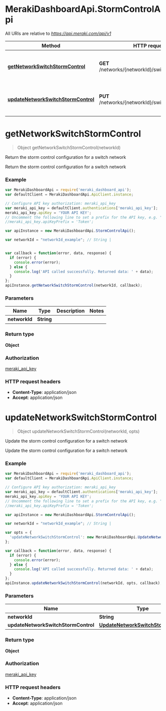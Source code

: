 # MerakiDashboardApi.StormControlApi

All URIs are relative to *https://api.meraki.com/api/v1*

Method | HTTP request | Description
------------- | ------------- | -------------
[**getNetworkSwitchStormControl**](StormControlApi.md#getNetworkSwitchStormControl) | **GET** /networks/{networkId}/switch/stormControl | Return the storm control configuration for a switch network
[**updateNetworkSwitchStormControl**](StormControlApi.md#updateNetworkSwitchStormControl) | **PUT** /networks/{networkId}/switch/stormControl | Update the storm control configuration for a switch network


<a name="getNetworkSwitchStormControl"></a>
# **getNetworkSwitchStormControl**
> Object getNetworkSwitchStormControl(networkId)

Return the storm control configuration for a switch network

Return the storm control configuration for a switch network

### Example
```javascript
var MerakiDashboardApi = require('meraki_dashboard_api');
var defaultClient = MerakiDashboardApi.ApiClient.instance;

// Configure API key authorization: meraki_api_key
var meraki_api_key = defaultClient.authentications['meraki_api_key'];
meraki_api_key.apiKey = 'YOUR API KEY';
// Uncomment the following line to set a prefix for the API key, e.g. "Token" (defaults to null)
//meraki_api_key.apiKeyPrefix = 'Token';

var apiInstance = new MerakiDashboardApi.StormControlApi();

var networkId = "networkId_example"; // String | 


var callback = function(error, data, response) {
  if (error) {
    console.error(error);
  } else {
    console.log('API called successfully. Returned data: ' + data);
  }
};
apiInstance.getNetworkSwitchStormControl(networkId, callback);
```

### Parameters

Name | Type | Description  | Notes
------------- | ------------- | ------------- | -------------
 **networkId** | **String**|  | 

### Return type

**Object**

### Authorization

[meraki_api_key](../README.md#meraki_api_key)

### HTTP request headers

 - **Content-Type**: application/json
 - **Accept**: application/json

<a name="updateNetworkSwitchStormControl"></a>
# **updateNetworkSwitchStormControl**
> Object updateNetworkSwitchStormControl(networkId, opts)

Update the storm control configuration for a switch network

Update the storm control configuration for a switch network

### Example
```javascript
var MerakiDashboardApi = require('meraki_dashboard_api');
var defaultClient = MerakiDashboardApi.ApiClient.instance;

// Configure API key authorization: meraki_api_key
var meraki_api_key = defaultClient.authentications['meraki_api_key'];
meraki_api_key.apiKey = 'YOUR API KEY';
// Uncomment the following line to set a prefix for the API key, e.g. "Token" (defaults to null)
//meraki_api_key.apiKeyPrefix = 'Token';

var apiInstance = new MerakiDashboardApi.StormControlApi();

var networkId = "networkId_example"; // String | 

var opts = { 
  'updateNetworkSwitchStormControl': new MerakiDashboardApi.UpdateNetworkSwitchStormControl() // UpdateNetworkSwitchStormControl | 
};

var callback = function(error, data, response) {
  if (error) {
    console.error(error);
  } else {
    console.log('API called successfully. Returned data: ' + data);
  }
};
apiInstance.updateNetworkSwitchStormControl(networkId, opts, callback);
```

### Parameters

Name | Type | Description  | Notes
------------- | ------------- | ------------- | -------------
 **networkId** | **String**|  | 
 **updateNetworkSwitchStormControl** | [**UpdateNetworkSwitchStormControl**](UpdateNetworkSwitchStormControl.md)|  | [optional] 

### Return type

**Object**

### Authorization

[meraki_api_key](../README.md#meraki_api_key)

### HTTP request headers

 - **Content-Type**: application/json
 - **Accept**: application/json


